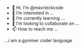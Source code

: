 - 👋 Hi, I’m @mavrieckcode
- 👀 I’m interested in ...
- 🌱 I’m currently learning ...
- 💞️ I’m looking to collaborate on ...
- 📫 How to reach me ...

<!---
mavrieckcode/mavrieckcode is a ✨ special ✨ repository because its `README.md` (this file) appears on your GitHub profile.
You can click the Preview link to take a look at your changes.
--->
 ...i am  a gymmer
 coder 
 language 
 
